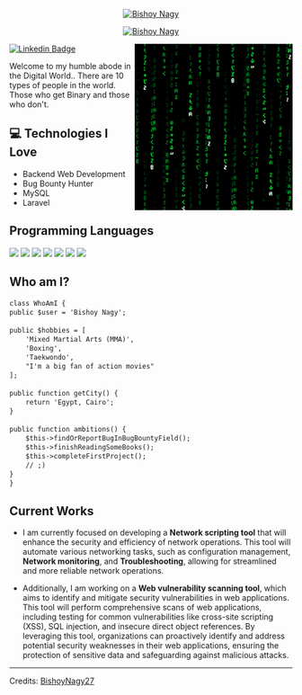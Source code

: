 

<p align="center">
<a href="https://github.com/BishoyNagy27"><img src="https://readme-typing-svg.demolab.com?font=Shojumaru&pause=1000&color=00c02b&center=true&vCenter=true&width=435&lines=Bishoy+Nagy;" alt="Bishoy Nagy" /></a>
</p>
<p align="center">
<a href="https://github.com/BishoyNagy27"><img src="https://readme-typing-svg.demolab.com?font=Shojumaru&pause=1000&color=00c02b&center=true&vCenter=true&width=435&lines=BackEnd+Developer;" alt="Bishoy Nagy" /></a>
</p>
<img src = 'https://github.com/BishoyNagy27/BishoyNagy27/blob/main/matrix.gif' alt = 'Awesome Matrix Code' align='right'/>

[![Linkedin Badge](https://img.shields.io/badge/-BishoyNagy-blue?style=flat-square&logo=Linkedin&logoColor=white&link=https://www.linkedin.com/in/haany-ali)](https://www.linkedin.com/in/bishoy-nagy-08539b1b6/)

Welcome to my humble abode in the Digital World.. There are 10 types of people in the world. Those who get Binary and those who don't.

## :computer: Technologies I Love
* Backend Web Development
* Bug Bounty Hunter
* MySQL
* Laravel



## Programming Languages
 <img src = 'https://github.com/MarikIshtar007/MarikIshtar007/blob/master/images/html.svg' width='30'/> <img src = 'https://github.com/MarikIshtar007/MarikIshtar007/blob/master/images/css.svg' width='30'/> <img src = 'https://github.com/MarikIshtar007/MarikIshtar007/blob/master/images/js.svg' width='30'/> <img src = 'https://github.com/MarikIshtar007/MarikIshtar007/blob/master/images/bootstrap.svg' width='33'/> <img src = 'https://github.com/MarikIshtar007/MarikIshtar007/blob/master/images/php.svg' width='40'/>
 <img src = 'https://github.com/MarikIshtar007/MarikIshtar007/blob/master/images/sql.svg' width='30'/> <img src = 'https://github.com/MarikIshtar007/MarikIshtar007/blob/master/images/git.svg' width='30'/>
 
 ## Who am I?

    class WhoAmI {
    public $user = 'Bishoy Nagy';
    
    public $hobbies = [
        'Mixed Martial Arts (MMA)',
        'Boxing',
        'Taekwondo',
        "I'm a big fan of action movies"
    ];

    public function getCity() {
        return 'Egypt, Cairo';
    }

    public function ambitions() {
        $this->findOrReportBugInBugBountyField();
        $this->finishReadingSomeBooks();
        $this->completeFirstProject();
        // ;)
    }
    }
 
## Current Works
 * I am currently focused on developing a **Network scripting tool** that will enhance the security and efficiency of network operations. This tool will automate various networking tasks, such as configuration management,
**Network monitoring**, and **Troubleshooting**, allowing for streamlined and more reliable network operations.

 * Additionally, I am working on a **Web vulnerability scanning tool**, which aims to identify and mitigate security vulnerabilities in web applications. This tool will perform comprehensive scans of web applications, including testing for common vulnerabilities like cross-site scripting (XSS), SQL injection, and insecure direct object references. By leveraging this tool, organizations can proactively identify and address potential security weaknesses in their web applications, ensuring the protection of sensitive data and safeguarding against malicious attacks.



 
 -------
Credits: [BishoyNagy27](https://github.com/BishoyNagy27)

